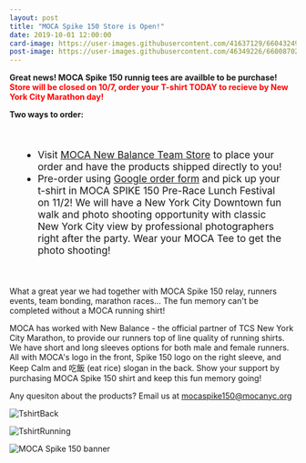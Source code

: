 ```yaml
---
layout: post
title: "MOCA Spike 150 Store is Open!"
date: 2019-10-01 12:00:00
card-image: https://user-images.githubusercontent.com/41637129/66043249-aac59100-e4ec-11e9-8330-c4c5a6959d51.jpeg
post-image: https://user-images.githubusercontent.com/46349226/66008702-871b3000-e485-11e9-8996-ffc4d804ab4a.jpg
---
```

<b>Great news! MOCA Spike 150 runnig tees are availble to be purchase!  <span style="color:red;">Store will be closed on 10/7, order your T-shirt TODAY to recieve by New York City Marathon day!</span>

Two ways to order:</b>
<!--more-->
<div class="title-block" style="margin:15px 0;font-size:13pt;padding:20px;">
<ul>
  <li>Visit <a href="https://www.newbalanceteam.com/team/member/order?orderId=56449">MOCA New Balance Team Store</a>  to place your order and have the products shipped directly to you!</li>
  <li>Pre-order using <a href="https://forms.gle/oQucetKVoMaHVFny8">Google order form</a> and pick up your t-shirt in MOCA SPIKE 150 Pre-Race Lunch Festival on 11/2! We will have a New York City Downtown fun walk and photo shooting opportunity with classic New York City view by professional photographers right after the party. Wear your MOCA Tee to get the photo shooting!
  </li>
 </ul>
 </div>

What a great year we had together with MOCA Spike 150 relay, runners events, team bonding, marathon races... The fun memory can't be completed without a MOCA running shirt!

MOCA has worked with New Balance - the official partner of TCS New York City Marathon, to provide our runners top of line quality of running shirts. We have short and long sleeves options for both male and female runners. All with MOCA's logo in the front, Spike 150 logo on the right sleeve, and Keep Calm and 吃飯 (eat rice) slogan in the back. Show your support by purchasing MOCA Spike 150 shirt and keep this fun memory going!

Any quesiton about the products? Email us at <a href="mailto:mocaspike150@mocanyc.org">mocaspike150@mocanyc.org</a>

![TshirtBack](https://user-images.githubusercontent.com/41637129/66038629-b01cde80-e4e0-11e9-93ae-9db4d53ab6c4.jpeg)

![TshirtRunning](https://user-images.githubusercontent.com/46349226/66008347-fc860100-e483-11e9-9299-eb9a75c8cbb6.jpg)

![MOCA Spike 150 banner](https://user-images.githubusercontent.com/46349226/66006907-5e436c80-e47e-11e9-8bc8-bdea9b810b2a.JPG "MOCA Spike 150 banner")


  


